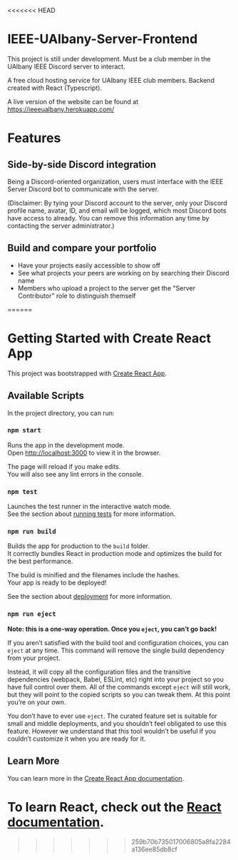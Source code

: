 <<<<<<< HEAD
# IEEE-UAlbany-Server-Frontend

This project is still under development. Must be a club member in the UAlbany IEEE Discord server to interact.

A free cloud hosting service for UAlbany IEEE club members. Backend created with React (Typescript).

A live version of the website can be found at https://ieeeualbany.herokuapp.com/

# Features

## Side-by-side Discord integration

Being a Discord-oriented organization, users must interface with the IEEE Server Discord bot to communicate with the server.

(Disclaimer: By tying your Discord account to the server, only your Discord profile name, avatar, ID, and email will be logged, which most Discord bots have access to already. You can remove this information any time by contacting the server administrator.)


## Build and compare your portfolio
* Have your projects easily accessible to show off
* See what projects your peers are working on by searching their Discord name
* Members who upload a project to the server get the "Server Contributor" role to distinguish themself

======

# Getting Started with Create React App

This project was bootstrapped with [Create React App](https://github.com/facebook/create-react-app).

## Available Scripts

In the project directory, you can run:

### `npm start`

Runs the app in the development mode.\
Open [http://localhost:3000](http://localhost:3000) to view it in the browser.

The page will reload if you make edits.\
You will also see any lint errors in the console.

### `npm test`

Launches the test runner in the interactive watch mode.\
See the section about [running tests](https://facebook.github.io/create-react-app/docs/running-tests) for more information.

### `npm run build`

Builds the app for production to the `build` folder.\
It correctly bundles React in production mode and optimizes the build for the best performance.

The build is minified and the filenames include the hashes.\
Your app is ready to be deployed!

See the section about [deployment](https://facebook.github.io/create-react-app/docs/deployment) for more information.

### `npm run eject`

**Note: this is a one-way operation. Once you `eject`, you can’t go back!**

If you aren’t satisfied with the build tool and configuration choices, you can `eject` at any time. This command will remove the single build dependency from your project.

Instead, it will copy all the configuration files and the transitive dependencies (webpack, Babel, ESLint, etc) right into your project so you have full control over them. All of the commands except `eject` will still work, but they will point to the copied scripts so you can tweak them. At this point you’re on your own.

You don’t have to ever use `eject`. The curated feature set is suitable for small and middle deployments, and you shouldn’t feel obligated to use this feature. However we understand that this tool wouldn’t be useful if you couldn’t customize it when you are ready for it.

## Learn More

You can learn more in the [Create React App documentation](https://facebook.github.io/create-react-app/docs/getting-started).

To learn React, check out the [React documentation](https://reactjs.org/).
=======
>>>>>>> 259b70b735017006805a8fa2284a136ee85db8cf
